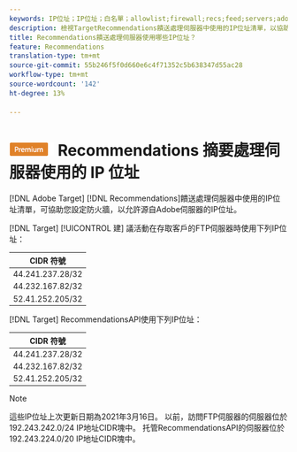 ```yaml
---
keywords: IP位址；IP位址；白名單；allowlist;firewall;recs;feed;servers;adobe marketing cloud;recommendations
description: 檢視TargetRecommendations饋送處理伺服器中使用的IP位址清單，以協助您設定防火牆，以允許源自Adobe伺服器的IP位址。
title: Recommendations饋送處理伺服器使用哪些IP位址？
feature: Recommendations
translation-type: tm+mt
source-git-commit: 55b246f5f0d660e6c4f71352c5b638347d55ac28
workflow-type: tm+mt
source-wordcount: '142'
ht-degree: 13%

---
```



# ![PREMIUM](/help/assets/premium.png) Recommendations 摘要處理伺服器使用的 IP 位址

[!DNL Adobe Target] [!DNL Recommendations]饋送處理伺服器中使用的IP位址清單，可協助您設定防火牆，以允許源自Adobe伺服器的IP位址。

[!DNL Target] [!UICONTROL 建] 議活動在存取客戶的FTP伺服器時使用下列IP位址：

| CIDR 符號 |
|---|
| 44.241.237.28/32 |
| 44.232.167.82/32 |
| 52.41.252.205/32 |

[!DNL Target]  RecommendationsAPI使用下列IP位址：

| CIDR 符號 |
|---|
| 44.241.237.28/32 |
| 44.232.167.82/32 |
| 52.41.252.205/32 |

>[!NOTE]
>
>這些IP位址上次更新日期為2021年3月16日。 以前，訪問FTP伺服器的伺服器位於192.243.242.0/24 IP地址CIDR塊中。 托管RecommendationsAPI的伺服器位於192.243.224.0/20 IP地址CIDR塊中。

